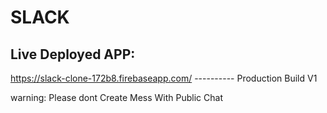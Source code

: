 # SLACK

## Live Deployed APP:
https://slack-clone-172b8.firebaseapp.com/ ---------- Production Build V1 </br>

 warning: Please dont Create Mess With Public Chat
